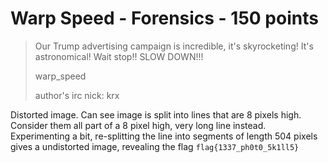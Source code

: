 # Warp Speed - Forensics - 150 points

> Our Trump advertising campaign is incredible, it's skyrocketing! It's astronomical! Wait stop!! SLOW DOWN!!!
> 
> warp_speed
> 
> author's irc nick: krx

Distorted image. Can see image is split into lines that are 8 pixels high. Consider them all part of a 8 pixel high,
very long line instead. Experimenting a bit, re-splitting the line into segments of length 504 pixels gives a
undistorted image, revealing the flag `flag{1337_ph0t0_5k1ll5}`
